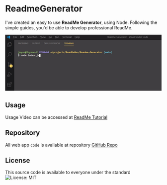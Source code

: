 
# ReadmeGenerator 
  
I've created an easy to use **ReadMe Generator**, using Node.  Following the simple guides, you'd be able to develop professional ReadMe. 

![Demo](utlis/Untitled.jpg)
 
## Usage

  
Usage Video can be accessed at [ReadMe Tutorial](https://spark.adobe.com/video/xjObNpvfCGpoT)

  

## Repository

  

All web app `code` is available at repository [GitHub Repo](https://github.com/enochj316/Readme-Generator)

  

## License

  
This source code is available to everyone under the standard ![License: MIT](https://img.shields.io/badge/License-MIT-yellow.svg)
